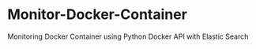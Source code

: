 # Monitor-Docker-Container
  Monitoring Docker Container using Python Docker API with Elastic Search
